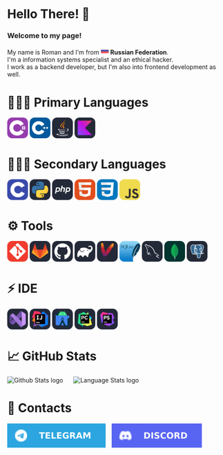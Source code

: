 <h1>Hello There! 👋</h1>

<h3>Welcome to my page!</h3>

<p>
  My name is Roman and I'm from <img src="./Icons/RussianFlag.png" width="18"/> <b>Russian Federation</b>.
  <br/>I'm a information systems specialist and an ethical hacker.
  <br/>I work as a backend developer, but I'm also into frontend development as well.
</p>

<h1>👩🏻‍💻 Primary Languages</h1>
<p>
  <img src="./Icons/CS.svg" width="48"/>
  <img src="./Icons/CPP.svg" width="48"/>
  <img src="./Icons/Java.svg" width="48"/>
  <img src="./Icons/Kotlin.svg" width="48"/>
</p>

<h1>👩🏻‍💻 Secondary Languages</h1>
<p>
  <img src="./Icons/C.svg" width="48"/>
  <img src="./Icons/Python.svg" width="48"/>
  <img src="./Icons/PHP.svg" width="48"/>
  <img src="./Icons/HTML.svg" width="48"/>
  <img src="./Icons/CSS.svg" width="48"/>
  <img src="./Icons/JavaScript.svg" width="48"/>
</p>

<h1>⚙️ Tools</h1>
<p>
  <img src="./Icons/Git.svg" width="48"/>
  <img src="./Icons/GitLab.svg" width="48"/>
  <img src="./Icons/GitHub.svg" width="48"/>
  <img src="./Icons/Gradle.svg" width="48"/>
  <img src="./Icons/Maven.svg" width="48"/>
  <img src="./Icons/SQLite.svg" width="48"/>
  <img src="./Icons/MySQL.svg" width="48"/>
  <img src="./Icons/MongoDB.svg" width="48"/>
  <img src="./Icons/PostgreSQL.svg" width="48"/>
</p>

<h1>⚡ IDE</h1>
<p>
  <img src="./Icons/VisualStudio.svg" width="48"/>
  <img src="./Icons/Idea.svg" width="48"/>
  <img src="./Icons/AndroidStudio.svg" width="48"/>
  <img src="./Icons/PyCharm.svg" width="48"/>
  <img src="./Icons/PhpStorm.svg" width="48"/>
</p>

<h1>📈 GitHub Stats</h1>
<p>
  <img src="https://github-readme-stats.vercel.app/api?username=Kise1ev&show_icons=true&theme=dark" alt="Github Stats logo" style="margin-right: 20px;"/>
  <img src="https://github-readme-stats.vercel.app/api/top-langs/?username=Kise1ev&layout=compact&theme=dark" alt="Language Stats logo"/>
</p>

<h1>💬 Contacts</h1>
<p>
    <a href="https://t.me/kisxlka"><img src="./Icons/Telegram.svg" style="margin-right: 10px;"/></a>
    <a href="https://discordapp.com/users/1013231151177023559"><img src="./Icons/Discord.svg" style="margin-right: 10px;"/></a>
</p>
